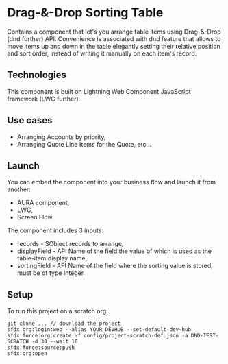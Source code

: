 # Drag-&-Drop Sorting Table
Contains a component that let's you arrange table items using Drag-&-Drop (dnd further) API. Convenience is associated with dnd feature that allows to move items up and down in the table elegantly setting their relative position and sort order, instead of writing it manually on each item's record.

## Technologies
This component is built on Lightning Web Component JavaScript framework (LWC further).

## Use cases
* Arranging Accounts by priority,
* Arranging Quote Line Items for the Quote, etc...

## Launch
You can embed the component into your business flow and launch it from another:
* AURA component,
* LWC,
* Screen Flow.

The component includes 3 inputs:
* records - SObject records to arrange,
* displayField - API Name of the field the value of which is used as the table-item display name,
* sortingField - API Name of the field where the sorting value is stored, must be of type Integer.
	
## Setup
To run this project on a scratch org:

```
git clone ... // download the project
sfdx org:login:web --alias YOUR_DEVHUB --set-default-dev-hub
sfdx force:org:create -f config/project-scratch-def.json -a DND-TEST-SCRATCH -d 30 --wait 10
sfdx force:source:push
sfdx org:open
```
